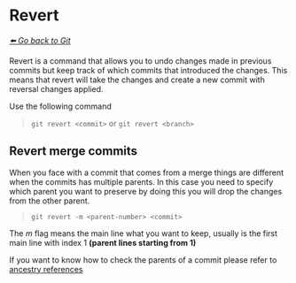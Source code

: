 # Revert

*[:arrow_left: Go back to Git](./GIT.md)*

Revert is a command that allows you to undo changes made in previous commits but keep track of which commits that introduced the changes. This means that revert will take the changes and create a new commit with reversal changes applied.

Use the following command

> `git revert <commit>` or `git revert <branch>`

## Revert merge commits

When you face with a commit that comes from a merge things are different when the commits has multiple parents. In this case you need to specify which parent you want to preserve by doing this you will drop the changes from the other parent.

> `git revert -m <parent-number> <commit>`

The *m* flag means the main line what you want to keep, usually is the first main line with index 1 **(parent lines starting from 1)**

If you want to know how to check the parents of a commit please refer to [ancestry references](./ANCESTRY_REFERENCES.md#view-parents-references-with-rev-list)